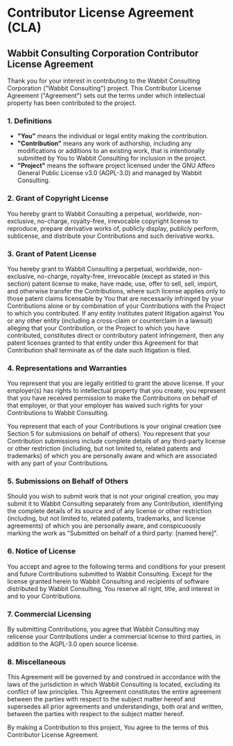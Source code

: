 # Contributor License Agreement (CLA)

## Wabbit Consulting Corporation Contributor License Agreement

Thank you for your interest in contributing to the Wabbit Consulting Corporation ("Wabbit Consulting") project. This Contributor License Agreement ("Agreement") sets out the terms under which intellectual property has been contributed to the project.

### 1. Definitions
 
- **"You"** means the individual or legal entity making the contribution.
- **"Contribution"** means any work of authorship, including any modifications or additions to an existing work, that is intentionally submitted by You to Wabbit Consulting for inclusion in the project.
- **"Project"** means the software project licensed under the GNU Affero General Public License v3.0 (AGPL-3.0) and managed by Wabbit Consulting.

### 2. Grant of Copyright License

You hereby grant to Wabbit Consulting a perpetual, worldwide, non-exclusive, no-charge, royalty-free, irrevocable copyright license to reproduce, prepare derivative works of, publicly display, publicly perform, sublicense, and distribute your Contributions and such derivative works.

### 3. Grant of Patent License

You hereby grant to Wabbit Consulting a perpetual, worldwide, non-exclusive, no-charge, royalty-free, irrevocable (except as stated in this section) patent license to make, have made, use, offer to sell, sell, import, and otherwise transfer the Contributions, where such license applies only to those patent claims licensable by You that are necessarily infringed by your Contributions alone or by combination of your Contributions with the Project to which you contributed. If any entity institutes patent litigation against You or any other entity (including a cross-claim or counterclaim in a lawsuit) alleging that your Contribution, or the Project to which you have contributed, constitutes direct or contributory patent infringement, then any patent licenses granted to that entity under this Agreement for that Contribution shall terminate as of the date such litigation is filed.

### 4. Representations and Warranties

You represent that you are legally entitled to grant the above license. If your employer(s) has rights to intellectual property that you create, you represent that you have received permission to make the Contributions on behalf of that employer, or that your employer has waived such rights for your Contributions to Wabbit Consulting.

You represent that each of your Contributions is your original creation (see Section 5 for submissions on behalf of others). You represent that your Contribution submissions include complete details of any third-party license or other restriction (including, but not limited to, related patents and trademarks) of which you are personally aware and which are associated with any part of your Contributions.

### 5. Submissions on Behalf of Others

Should you wish to submit work that is not your original creation, you may submit it to Wabbit Consulting separately from any Contribution, identifying the complete details of its source and of any license or other restriction (including, but not limited to, related patents, trademarks, and license agreements) of which you are personally aware, and conspicuously marking the work as "Submitted on behalf of a third party: [named here]".

### 6. Notice of License

You accept and agree to the following terms and conditions for your present and future Contributions submitted to Wabbit Consulting. Except for the license granted herein to Wabbit Consulting and recipients of software distributed by Wabbit Consulting, You reserve all right, title, and interest in and to your Contributions.

### 7. Commercial Licensing

By submitting Contributions, you agree that Wabbit Consulting may relicense your Contributions under a commercial license to third parties, in addition to the AGPL-3.0 open source license.

### 8. Miscellaneous

This Agreement will be governed by and construed in accordance with the laws of the jurisdiction in which Wabbit Consulting is located, excluding its conflict of law principles. This Agreement constitutes the entire agreement between the parties with respect to the subject matter hereof and supersedes all prior agreements and understandings, both oral and written, between the parties with respect to the subject matter hereof.

By making a Contribution to this project, You agree to the terms of this Contributor License Agreement.
